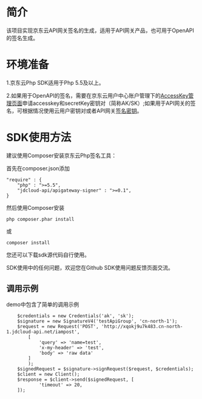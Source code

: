 # 简介 #
  该项目实现京东云API网关签名的生成，适用于API网关产品，也可用于OpenAPI的签名生成。 
  

# 环境准备 #
 1.京东云Php SDK适用于Php 5.5及以上。

 2.如果用于OpenAPI的签名，需要在京东云用户中心账户管理下的[AccessKey管理页面](https://uc.jdcloud.com/accesskey/index)申请accesskey和secretKey密钥对（简称AK/SK）;如果用于API网关的签名，可根据情况使用云用户密钥对或者API网关[签名密钥](https://docs.jdcloud.com/cn/api-gateway/create-auth)。


# SDK使用方法 #
建议使用Composer安装京东云Php签名工具： 

首先在composer.json添加

	"require" : {
		"php" : ">=5.5",
		"jdcloud-api/apigateway-signer" : ">=0.1",
	}
    

然后使用Composer安装

    php composer.phar install

或

    composer install 

您还可以下载sdk源代码自行使用。

 

SDK使用中的任何问题，欢迎您在Github SDK使用问题反馈页面交流。



## 调用示例 ##
demo中包含了简单的调用示例

	    $credentials = new Credentials('ak', 'sk');
	    $signature = new SignatureV4('testApiGroup', 'cn-north-1');
	    $request = new Request('POST', 'http://xqokj9u7k483.cn-north-1.jdcloud-api.net/iampost',
            [
                'query' => 'name=test',
                'x-my-header' => 'test',
                'body' => 'raw data'
            ]
            );
 	    $signedRequest = $signature->signRequest($request, $credentials);
	    $client = new Client();
	    $response = $client->send($signedRequest, [
                'timeout' => 20,
	    ]);
